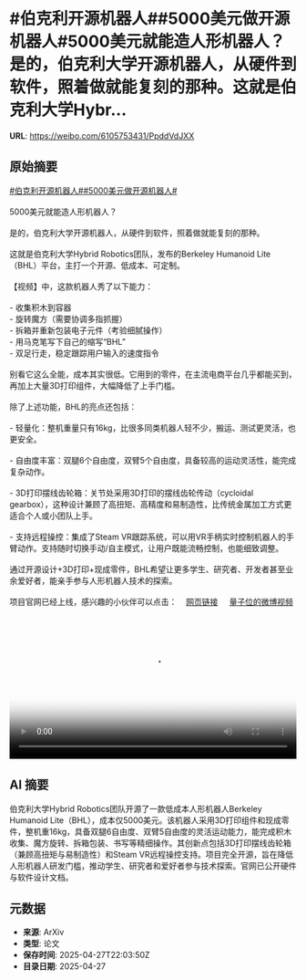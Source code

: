 # #伯克利开源机器人##5000美元做开源机器人#5000美元就能造人形机器人？是的，伯克利大学开源机器人，从硬件到软件，照着做就能复刻的那种。这就是伯克利大学Hybr...

**URL**: https://weibo.com/6105753431/PpddVdJXX

## 原始摘要

<a href="https://m.weibo.cn/search?containerid=231522type%3D1%26t%3D10%26q%3D%23%E4%BC%AF%E5%85%8B%E5%88%A9%E5%BC%80%E6%BA%90%E6%9C%BA%E5%99%A8%E4%BA%BA%23&amp;extparam=%23%E4%BC%AF%E5%85%8B%E5%88%A9%E5%BC%80%E6%BA%90%E6%9C%BA%E5%99%A8%E4%BA%BA%23" data-hide=""><span class="surl-text">#伯克利开源机器人#</span></a><a href="https://m.weibo.cn/search?containerid=231522type%3D1%26t%3D10%26q%3D%235000%E7%BE%8E%E5%85%83%E5%81%9A%E5%BC%80%E6%BA%90%E6%9C%BA%E5%99%A8%E4%BA%BA%23&amp;extparam=%235000%E7%BE%8E%E5%85%83%E5%81%9A%E5%BC%80%E6%BA%90%E6%9C%BA%E5%99%A8%E4%BA%BA%23" data-hide=""><span class="surl-text">#5000美元做开源机器人#</span></a><br><br>5000美元就能造人形机器人？<br><br>是的，伯克利大学开源机器人，从硬件到软件，照着做就能复刻的那种。<br><br>这就是伯克利大学Hybrid Robotics团队，发布的Berkeley Humanoid Lite（BHL）平台，主打一个开源、低成本、可定制。<br><br>【视频】中，这款机器人秀了以下能力：<br><br>- 收集积木到容器<br>- 旋转魔方（需要协调多指抓握）<br>- 拆箱并重新包装电子元件（考验细腻操作）<br>- 用马克笔写下自己的缩写“BHL”<br>- 双足行走，稳定跟踪用户输入的速度指令<br><br>别看它这么全能，成本其实很低。它用到的零件，在主流电商平台几乎都能买到，再加上大量3D打印组件，大幅降低了上手门槛。<br><br>除了上述功能，BHL的亮点还包括：<br><br>- 轻量化：整机重量只有16kg，比很多同类机器人轻不少，搬运、测试更灵活，也更安全。<br><br>- 自由度丰富：双腿6个自由度，双臂5个自由度，具备较高的运动灵活性，能完成复杂动作。<br><br>- 3D打印摆线齿轮箱：关节处采用3D打印的摆线齿轮传动（cycloidal gearbox），这种设计兼顾了高扭矩、高精度和易制造性，比传统金属加工方式更适合个人或小团队上手。<br><br>- 支持远程操控：集成了Steam VR跟踪系统，可以用VR手柄实时控制机器人的手臂动作。支持随时切换手动/自主模式，让用户既能流畅控制，也能细致调整。<br><br>通过开源设计+3D打印+现成零件，BHL希望让更多学生、研究者、开发者甚至业余爱好者，能亲手参与人形机器人技术的探索。<br><br>项目官网已经上线，感兴趣的小伙伴可以点击：<a href="https://weibo.cn/sinaurl?u=https%3A%2F%2Flite.berkeley-humanoid.org%2F" data-hide=""><span class="url-icon"><img style="width: 1rem;height: 1rem" src="https://h5.sinaimg.cn/upload/2015/09/25/3/timeline_card_small_web_default.png" referrerpolicy="no-referrer"></span><span class="surl-text">网页链接</span></a> <a href="https://video.weibo.com/show?fid=1034:5160089565462593" data-hide=""><span class="url-icon"><img style="width: 1rem;height: 1rem" src="https://h5.sinaimg.cn/upload/2015/09/25/3/timeline_card_small_video_default.png" referrerpolicy="no-referrer"></span><span class="surl-text">量子位的微博视频</span></a><br clear="both"><div style="clear: both"></div><video controls="controls" poster="https://tvax4.sinaimg.cn/orj480/006Fd7o3ly1i0vh9prmy1j30zk0k0myv.jpg" style="width: 100%"><source src="https://f.video.weibocdn.com/o0/NcYVxKCNlx08nNN64DvG010412019nmZ0E010.mp4?label=mp4_720p&amp;template=1280x720.25.0&amp;ori=0&amp;ps=1CwnkDw1GXwCQx&amp;Expires=1745794951&amp;ssig=eaUj30otLc&amp;KID=unistore,video"><source src="https://f.video.weibocdn.com/o0/txJETO1olx08nNN57sy401041200DhZd0E010.mp4?label=mp4_hd&amp;template=852x480.25.0&amp;ori=0&amp;ps=1CwnkDw1GXwCQx&amp;Expires=1745794951&amp;ssig=z%2BfB%2F6EdjK&amp;KID=unistore,video"><source src="https://f.video.weibocdn.com/o0/FrXj8dYvlx08nNN4knxm01041200plAm0E010.mp4?label=mp4_ld&amp;template=640x360.25.0&amp;ori=0&amp;ps=1CwnkDw1GXwCQx&amp;Expires=1745794951&amp;ssig=UcKPZhPWoT&amp;KID=unistore,video"><p>视频无法显示，请前往<a href="https://video.weibo.com/show?fid=1034%3A5160089565462593" target="_blank" rel="noopener noreferrer">微博视频</a>观看。</p></video>

## AI 摘要

伯克利大学Hybrid Robotics团队开源了一款低成本人形机器人Berkeley Humanoid Lite（BHL），成本仅5000美元。该机器人采用3D打印组件和现成零件，整机重16kg，具备双腿6自由度、双臂5自由度的灵活运动能力，能完成积木收集、魔方旋转、拆箱包装、书写等精细操作。其创新点包括3D打印摆线齿轮箱（兼顾高扭矩与易制造性）和Steam VR远程操控支持。项目完全开源，旨在降低人形机器人研发门槛，推动学生、研究者和爱好者参与技术探索。官网已公开硬件与软件设计文档。

## 元数据

- **来源**: ArXiv
- **类型**: 论文
- **保存时间**: 2025-04-27T22:03:50Z
- **目录日期**: 2025-04-27
